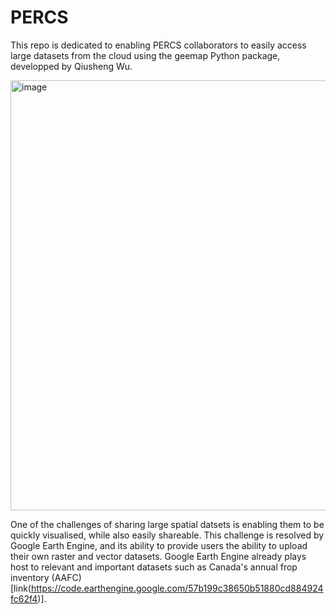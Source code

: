 # PERCS
This repo is dedicated to enabling PERCS collaborators to easily access large datasets from the cloud using the geemap Python package, developped by Qiusheng Wu. 

<img width="688" alt="image" src="https://github.com/user-attachments/assets/89aed623-e40d-4ecf-b23c-5ad95a7fc907">

One of the challenges of sharing large spatial datsets is enabling them to be quickly visualised, while also easily shareable. This challenge is resolved by Google Earth Engine, and its ability to provide users the ability to upload their own raster and vector datasets. Google Earth Engine already plays host to relevant and important datasets such as Canada's annual frop inventory (AAFC) [link(https://code.earthengine.google.com/57b199c38650b51880cd884924fc62f4)].
